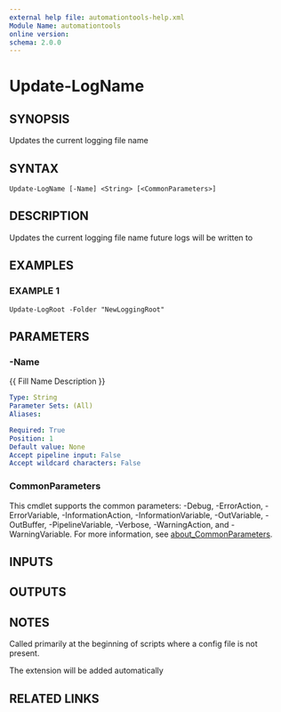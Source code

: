 ```yaml
---
external help file: automationtools-help.xml
Module Name: automationtools
online version:
schema: 2.0.0
---
```


# Update-LogName

## SYNOPSIS
Updates the current logging file name

## SYNTAX

```
Update-LogName [-Name] <String> [<CommonParameters>]
```

## DESCRIPTION
Updates the current logging file name future logs will be written to

## EXAMPLES

### EXAMPLE 1
```
Update-LogRoot -Folder "NewLoggingRoot"
```

## PARAMETERS

### -Name
{{ Fill Name Description }}

```yaml
Type: String
Parameter Sets: (All)
Aliases:

Required: True
Position: 1
Default value: None
Accept pipeline input: False
Accept wildcard characters: False
```

### CommonParameters
This cmdlet supports the common parameters: -Debug, -ErrorAction, -ErrorVariable, -InformationAction, -InformationVariable, -OutVariable, -OutBuffer, -PipelineVariable, -Verbose, -WarningAction, and -WarningVariable. For more information, see [about_CommonParameters](http://go.microsoft.com/fwlink/?LinkID=113216).

## INPUTS

## OUTPUTS

## NOTES
Called primarily at the beginning of scripts where a config file is not present.

The extension will be added automatically

## RELATED LINKS

